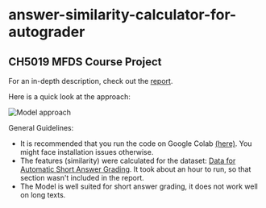 # answer-similarity-calculator-for-autograder
## CH5019 MFDS Course Project

For an in-depth description, check out the [report](https://github.com/sid-betalol/answer-similarity-calculator/blob/main/Report.pdf).

Here is a quick look at the approach:

![Model approach](https://user-images.githubusercontent.com/62656543/177000238-f12b4f4f-14ac-4b22-b41a-dd9c8a2ccecd.PNG)

General Guidelines:
- It is recommended that you run the code on Google Colab [(here)](https://colab.research.google.com/drive/1C1r7G01RqFne-9XDtbY95K9ud6xiKKM8?usp=sharing). You might face installation issues otherwise.
- The features (similarity) were calculated for the dataset: [Data for Automatic Short Answer Grading](https://web.eecs.umich.edu/~mihalcea/downloads.html#saga). It took about an hour to run, so that section wasn't included in the report.
- The Model is well suited for short answer grading, it does not work well on long texts.
